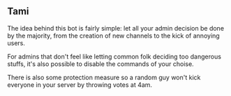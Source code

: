 ## Tami
The idea behind this bot is fairly simple: let all your admin decision be done by the majority, from the creation of new channels to the kick of annoying users.

For admins that don't feel like letting common folk deciding too dangerous stuffs, it's also possible to disable the commands of your choise.

There is also some protection measure so a random guy won't kick everyone in your server by throwing votes at 4am.
